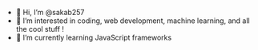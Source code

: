 - 👋 Hi, I’m @sakab257
- 👀 I’m interested in coding, web development, machine learning, and all the cool stuff !
- 🌱 I’m currently learning JavaScript frameworks

<!---
sakab257/sakab257 is a ✨ special ✨ repository because its `README.md` (this file) appears on your GitHub profile.
You can click the Preview link to take a look at your changes.
--->
